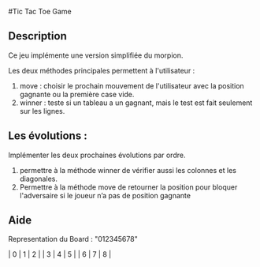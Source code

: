 #Tic Tac Toe Game

## Description

Ce jeu implémente une version simplifiée du morpion.

Les deux méthodes principales permettent à l'utilisateur :
1. move : choisir le prochain mouvement de l'utilisateur avec la position gagnante ou la première case vide.
2. winner : teste si un tableau a un gagnant, mais le test est fait seulement sur les lignes.

## Les évolutions :

Implémenter les deux prochaines évolutions par ordre.
1. permettre à la méthode winner de vérifier aussi les colonnes et les diagonales.
2. Permettre à la méthode move de retourner la position pour bloquer l'adversaire si le joueur n’a pas de position gagnante


## Aide

Representation du Board : "012345678"

| 0 | 1 | 2 |
| 3 | 4 | 5 |
| 6 | 7 | 8 |